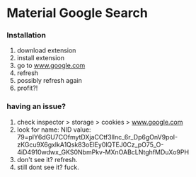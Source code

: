 # Material Google Search

### Installation
1. download extension
2. install extension
3. go to www.google.com
4. refresh
5. possibly refresh again
6. profit?!


### having an issue?
1. check inspector > storage > cookies > www.google.com
2. look for name: NID value: 79=plY6dGU7COfmytDXjaCCtf3Ilnc_6r_Dp6gOnV9poI-zKGcu9X6gxlkA1Qsk83oElEy0lQTEJ0Cz_pO75_O-4iD4910wdwx_GKS0NbmPkv-MXnOABcLNtghfMDuXo9PH
3. don't see it? refresh.
4. still dont see it? fuck.

